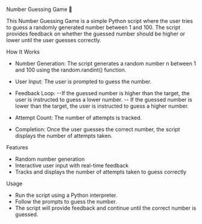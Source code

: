 Number Guessing Game 🎯

This Number Guessing Game is a simple Python script where the user tries to guess a randomly generated number between 1 and 100. The script provides feedback on whether the guessed number should be higher or lower until the user guesses correctly.

How It Works

- Number Generation: The script generates a random number n between 1 and 100 using the random.randint() function.
- User Input: The user is prompted to guess the number.
- Feedback Loop:
--If the guessed number is higher than the target, the user is instructed to guess a lower number.
-- If the guessed number is lower than the target, the user is instructed to guess a higher number.

- Attempt Count: The number of attempts is tracked.
- Completion: Once the user guesses the correct number, the script displays the number of attempts taken.

Features
- Random number generation
- Interactive user input with real-time feedback
- Tracks and displays the number of attempts taken to guess correctly

Usage
- Run the script using a Python interpreter.
- Follow the prompts to guess the number.
- The script will provide feedback and continue until the correct number is guessed.

